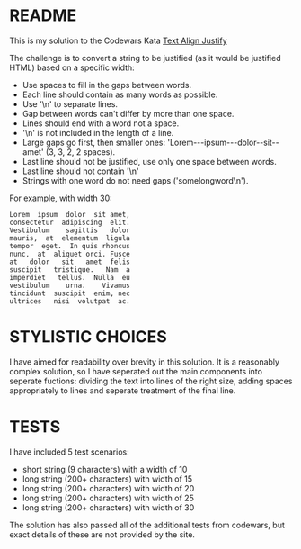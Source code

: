 # README

This is my solution to the Codewars Kata [Text Align Justify](https://www.codewars.com/kata/text-align-justify/train/ruby)

The challenge is to convert a string to be justified (as it would be justified HTML) based on a specific width:

- Use spaces to fill in the gaps between words.
- Each line should contain as many words as possible.
- Use '\n' to separate lines.
- Gap between words can't differ by more than one space.
- Lines should end with a word not a space.
- '\n' is not included in the length of a line.
- Large gaps go first, then smaller ones: 'Lorem---ipsum---dolor--sit--amet' (3, 3, 2, 2 spaces).
- Last line should not be justified, use only one space between words.
- Last line should not contain '\n'
- Strings with one word do not need gaps ('somelongword\n').

For example, with width 30:

    Lorem  ipsum  dolor  sit amet,
    consectetur  adipiscing  elit.
    Vestibulum    sagittis   dolor
    mauris,  at  elementum  ligula
    tempor  eget.  In quis rhoncus
    nunc,  at  aliquet orci. Fusce
    at   dolor   sit   amet  felis
    suscipit   tristique.   Nam  a
    imperdiet   tellus.  Nulla  eu
    vestibulum    urna.    Vivamus
    tincidunt  suscipit  enim, nec
    ultrices   nisi  volutpat  ac.



# STYLISTIC CHOICES

I have aimed for readability over brevity in this solution. It is a reasonably complex solution, so I have seperated
out the main components into seperate fuctions: dividing the text into lines of the right size, adding spaces appropriately to lines and seperate treatment of the final line.

# TESTS

I have included 5 test scenarios:

- short string (9 characters) with a width of 10
- long string (200+ characters) with width of 15
- long string (200+ characters) with width of 20
- long string (200+ characters) with width of 25
- long string (200+ characters) with width of 30

The solution has also passed all of the additional tests from codewars, but exact details of these are not provided
by the site.
